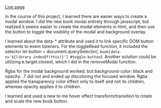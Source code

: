 <a href='https://pete-fowler.github.io/library/'>Live page</a>

In the course of this project, I learned there are easier ways to create a modal window. I did the new book modal entirely through javascript, but realized it seems easier to create the modal elements in html, and then use the button to toggle the visibility of the modal and background overlay.

I learned about the data-* attribute and used it to link specific DOM button elements to event listeners. For the toggleRead function, it included the selector let button = document.querySelector(`.book[data-n='${library.indexOf(this)}'] #toggle-button`). Another solution could be utilizing e.target.closest, which I did in the removeModal function.

Rgba for the modal background worked, but background-color: black and opacity: .7 did not and ended up discoloring the focused window. Rgba applies the transparency color effect only to itself and not its children, whereas opacity applies it to children.

I learned and used a new to me hover effect transform/transition to rotate and scale the new book button.